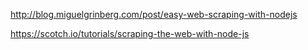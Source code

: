 http://blog.miguelgrinberg.com/post/easy-web-scraping-with-nodejs

https://scotch.io/tutorials/scraping-the-web-with-node-js


